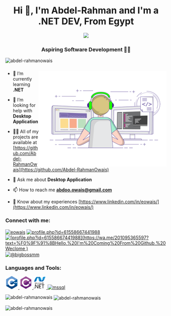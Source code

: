 <h1 align="center">Hi 👋, I'm Abdel-Rahman and I'm a .NET DEV, From Egypt</h1>
<div align = "center"> <img src= "https://i.ibb.co/Q6w7CG0/Black-Geometric-Marketing-Expert-Linked-In-Banner.png"> </div>
<h3 align="center">Aspiring Software Development 🧑‍💻</h3>
<p align="left"> <img src="https://komarev.com/ghpvc/?username=abdel-rahmanowais&label=Profile%20views&color=0e75b6&style=flat" alt="abdel-rahmanowais" /> </p>
<h3 align = "center"></h3>
<img align = "right" alt = "Coding" width = "400" src = "https://raw.githubusercontent.com/devSouvik/devSouvik/master/gif3.gif">

- 🌱 I’m currently learning **.NET**

- 🤝 I’m looking for help with **Desktop Application**

- 👨‍💻 All of my projects are available at [https://github.com/Abdel-RahmanOwais](https://github.com/Abdel-RahmanOwais)

- 💬 Ask me about **Desktop Application**

- 📫 How to reach me **abdoo.owais@gmail.com**

- 📄 Know about my experiences [https://www.linkedin.com/in/eowais/](https://www.linkedin.com/in/eowais/)

<h3 align="left">Connect with me:</h3>
<p align="left">
<a href="https://linkedin.com/in/eowais" target="blank"><img align="center" src="https://raw.githubusercontent.com/rahuldkjain/github-profile-readme-generator/master/src/images/icons/Social/linked-in-alt.svg" alt="eowais" height="30" width="40" /></a>
<a href="https://fb.com/profile.php?id=61558667441988" target="blank"><img align="center" src="https://raw.githubusercontent.com/rahuldkjain/github-profile-readme-generator/master/src/images/icons/Social/facebook.svg" alt="profile.php?id=61558667441988" height="30" width="40" /></a>
<a href="https://wa.me/201095365597?text=%F0%9F%91%8BHello,%20I'm%20Coming%20From%20Github,%20Weclome
" target="blank"><img align="center" src="https://raw.githubusercontent.com/rahuldkjain/github-profile-readme-generator/master/src/images/icons/Social/whatsapp.svg" alt="[profile.php?id=61558667441988](https://wa.me/201095365597?text=%F0%9F%91%8BHello,%20I'm%20Coming%20From%20Github,%20Weclome
)" height="30" width="40" /></a>
<a href="https://discord.gg/@bigbossmm" target="blank"><img align="center" src="https://raw.githubusercontent.com/rahuldkjain/github-profile-readme-generator/master/src/images/icons/Social/discord.svg" alt="@bigbossmm" height="30" width="40" /></a>
</p>

<h3 align="left">Languages and Tools:</h3>
<p align="left"> <a href="https://www.w3schools.com/cpp/" target="_blank" rel="noreferrer"> <img src="https://raw.githubusercontent.com/devicons/devicon/master/icons/cplusplus/cplusplus-original.svg" alt="cplusplus" width="40" height="40"/> </a> <a href="https://www.w3schools.com/cs/" target="_blank" rel="noreferrer"> <img src="https://raw.githubusercontent.com/devicons/devicon/master/icons/csharp/csharp-original.svg" alt="csharp" width="40" height="40"/> </a> <a href="https://dotnet.microsoft.com/" target="_blank" rel="noreferrer"> <img src="https://raw.githubusercontent.com/devicons/devicon/master/icons/dot-net/dot-net-original-wordmark.svg" alt="dotnet" width="40" height="40"/> </a> <a href="https://www.microsoft.com/en-us/sql-server" target="_blank" rel="noreferrer"> <img src="https://www.svgrepo.com/show/303229/microsoft-sql-server-logo.svg" alt="mssql" width="40" height="40"/> </a> </p>

<p><img align="left" src="https://github-readme-stats.vercel.app/api/top-langs?username=abdel-rahmanowais&show_icons=true&locale=en&layout=compact" alt="abdel-rahmanowais" /></p>

<p>&nbsp;<img align="center" src="https://github-readme-stats.vercel.app/api?username=abdel-rahmanowais&show_icons=true&locale=en" alt="abdel-rahmanowais" /></p>

<p><img align="center" src="https://github-readme-streak-stats.herokuapp.com/?user=abdel-rahmanowais&" alt="abdel-rahmanowais" /></p>
